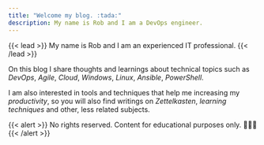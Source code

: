 ```yaml
---
title: "Welcome my blog. :tada:"
description: My name is Rob and I am a DevOps engineer.
---
```

{{< lead >}}
My name is Rob and I am an experienced IT professional.
{{< /lead >}}

On this blog I share thoughts and learnings about technical topics such as _DevOps_, _Agile_, _Cloud_, _Windows_, _Linux_, _Ansible_, _PowerShell_. 

I am also interested in tools and techniques that help me increasing my _productivity_, so you will also find writings on _Zettelkasten_, _learning techniques_ and other, less related subjects.

{{< alert >}}
No rights reserved. Content for educational purposes only. 👨🏼‍🎓
{{< /alert >}}

